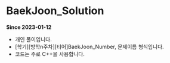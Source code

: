 # BaekJoon_Solution

**Since 2023-01-12**

+ 개인 풀이입니다.
+ [학기][방학n주차][티어]BaekJoon_Number, 문제이름 형식입니다.
+ 코드는 주로 C++을 사용합니다.
